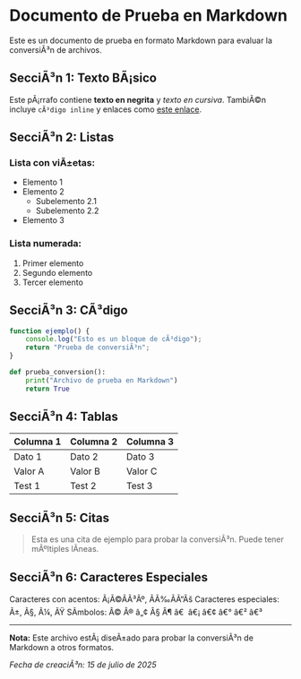 ﻿# Documento de Prueba en Markdown

Este es un documento de prueba en formato Markdown para evaluar la conversiÃ³n de archivos.

## SecciÃ³n 1: Texto BÃ¡sico

Este pÃ¡rrafo contiene **texto en negrita** y *texto en cursiva*. TambiÃ©n incluye `cÃ³digo inline` y enlaces como [este enlace](https://example.com).

## SecciÃ³n 2: Listas

### Lista con viÃ±etas:
- Elemento 1
- Elemento 2
  - Subelemento 2.1
  - Subelemento 2.2
- Elemento 3

### Lista numerada:
1. Primer elemento
2. Segundo elemento
3. Tercer elemento

## SecciÃ³n 3: CÃ³digo

```javascript
function ejemplo() {
    console.log("Esto es un bloque de cÃ³digo");
    return "Prueba de conversiÃ³n";
}
```

```python
def prueba_conversion():
    print("Archivo de prueba en Markdown")
    return True
```

## SecciÃ³n 4: Tablas

| Columna 1 | Columna 2 | Columna 3 |
|-----------|-----------|-----------|
| Dato 1    | Dato 2    | Dato 3    |
| Valor A   | Valor B   | Valor C   |
| Test 1    | Test 2    | Test 3    |

## SecciÃ³n 5: Citas

> Esta es una cita de ejemplo para probar la conversiÃ³n.
> Puede tener mÃºltiples lÃ­neas.

## SecciÃ³n 6: Caracteres Especiales

Caracteres con acentos: Ã¡Ã©Ã­Ã³Ãº, ÃÃ‰ÃÃ“Ãš
Caracteres especiales: Ã±, Ã§, Ã¼, ÃŸ
SÃ­mbolos: Â© Â® â„¢ Â§ Â¶ â€  â€¡ â€¢ â€° â€² â€³

---

**Nota:** Este archivo estÃ¡ diseÃ±ado para probar la conversiÃ³n de Markdown a otros formatos.

*Fecha de creaciÃ³n: 15 de julio de 2025*


